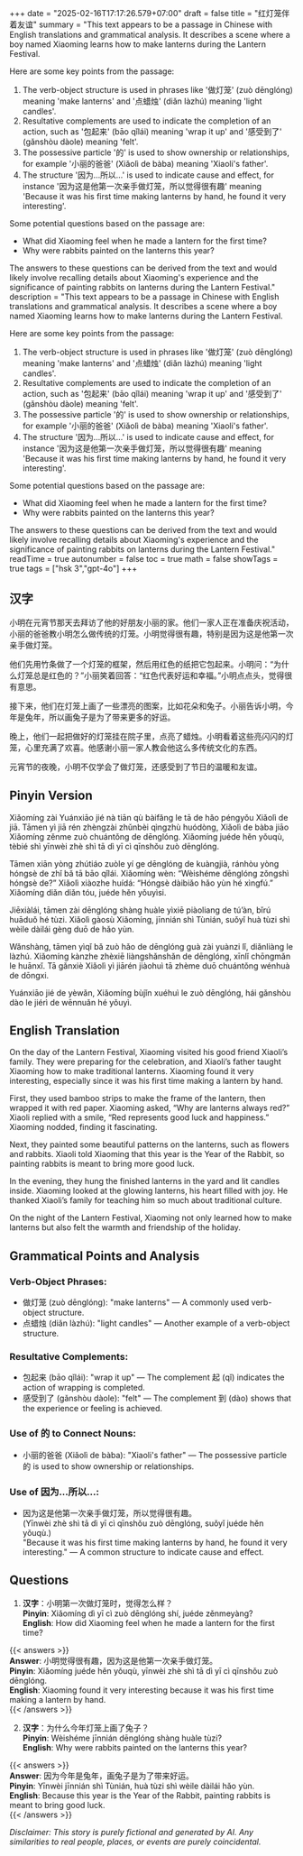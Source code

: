 +++
date = "2025-02-16T17:17:26.579+07:00"
draft = false
title = "红灯笼伴着友谊"
summary = "This text appears to be a passage in Chinese with English translations and grammatical analysis. It describes a scene where a boy named Xiaoming learns how to make lanterns during the Lantern Festival.

Here are some key points from the passage:

1. The verb-object structure is used in phrases like '做灯笼' (zuò dēnglóng) meaning 'make lanterns' and '点蜡烛' (diǎn làzhú) meaning 'light candles'.
2. Resultative complements are used to indicate the completion of an action, such as '包起来' (bāo qǐlái) meaning 'wrap it up' and '感受到了' (gǎnshòu dàole) meaning 'felt'.
3. The possessive particle '的' is used to show ownership or relationships, for example '小丽的爸爸' (Xiǎolì de bàba) meaning 'Xiaoli's father'.
4. The structure '因为…所以…' is used to indicate cause and effect, for instance '因为这是他第一次亲手做灯笼，所以觉得很有趣' meaning 'Because it was his first time making lanterns by hand, he found it very interesting'.

Some potential questions based on the passage are:

* What did Xiaoming feel when he made a lantern for the first time?
* Why were rabbits painted on the lanterns this year?

The answers to these questions can be derived from the text and would likely involve recalling details about Xiaoming's experience and the significance of painting rabbits on lanterns during the Lantern Festival."
description = "This text appears to be a passage in Chinese with English translations and grammatical analysis. It describes a scene where a boy named Xiaoming learns how to make lanterns during the Lantern Festival.

Here are some key points from the passage:

1. The verb-object structure is used in phrases like '做灯笼' (zuò dēnglóng) meaning 'make lanterns' and '点蜡烛' (diǎn làzhú) meaning 'light candles'.
2. Resultative complements are used to indicate the completion of an action, such as '包起来' (bāo qǐlái) meaning 'wrap it up' and '感受到了' (gǎnshòu dàole) meaning 'felt'.
3. The possessive particle '的' is used to show ownership or relationships, for example '小丽的爸爸' (Xiǎolì de bàba) meaning 'Xiaoli's father'.
4. The structure '因为…所以…' is used to indicate cause and effect, for instance '因为这是他第一次亲手做灯笼，所以觉得很有趣' meaning 'Because it was his first time making lanterns by hand, he found it very interesting'.

Some potential questions based on the passage are:

* What did Xiaoming feel when he made a lantern for the first time?
* Why were rabbits painted on the lanterns this year?

The answers to these questions can be derived from the text and would likely involve recalling details about Xiaoming's experience and the significance of painting rabbits on lanterns during the Lantern Festival."
readTime = true
autonumber = false
toc = true
math = false
showTags = true
tags = ["hsk 3","gpt-4o"]
+++

## 汉字

小明在元宵节那天去拜访了他的好朋友小丽的家。他们一家人正在准备庆祝活动，小丽的爸爸教小明怎么做传统的灯笼。小明觉得很有趣，特别是因为这是他第一次亲手做灯笼。

他们先用竹条做了一个灯笼的框架，然后用红色的纸把它包起来。小明问：“为什么灯笼总是红色的？”小丽笑着回答：“红色代表好运和幸福。”小明点点头，觉得很有意思。

接下来，他们在灯笼上画了一些漂亮的图案，比如花朵和兔子。小丽告诉小明，今年是兔年，所以画兔子是为了带来更多的好运。

晚上，他们一起把做好的灯笼挂在院子里，点亮了蜡烛。小明看着这些亮闪闪的灯笼，心里充满了欢喜。他感谢小丽一家人教会他这么多传统文化的东西。

元宵节的夜晚，小明不仅学会了做灯笼，还感受到了节日的温暖和友谊。

## Pinyin Version

Xiǎomíng zài Yuánxiāo jié nà tiān qù bàifǎng le tā de hǎo péngyǒu Xiǎolì de jiā. Tāmen yì jiā rén zhèngzài zhǔnbèi qìngzhù huódòng, Xiǎolì de bàba jiāo Xiǎomíng zěnme zuò chuántǒng de dēnglóng. Xiǎomíng juéde hěn yǒuqù, tèbié shì yīnwèi zhè shì tā dì yī cì qīnshǒu zuò dēnglóng.

Tāmen xiān yòng zhútiáo zuòle yí ge dēnglóng de kuàngjià, ránhòu yòng hóngsè de zhǐ bǎ tā bāo qǐlái. Xiǎomíng wèn: “Wèishéme dēnglóng zǒngshì hóngsè de?” Xiǎolì xiàozhe huídá: “Hóngsè dàibiǎo hǎo yùn hé xìngfú.” Xiǎomíng diǎn diǎn tóu, juéde hěn yǒuyìsi.

Jiēxiàlái, tāmen zài dēnglóng shàng huàle yìxiē piàoliang de tú’àn, bǐrú huāduǒ hé tùzi. Xiǎolì gàosù Xiǎomíng, jīnnián shì Tùnián, suǒyǐ huà tùzi shì wèile dàilái gèng duō de hǎo yùn.

Wǎnshàng, tāmen yìqǐ bǎ zuò hǎo de dēnglóng guà zài yuànzi lǐ, diǎnliàng le làzhú. Xiǎomíng kànzhe zhèxiē liàngshǎnshǎn de dēnglóng, xīnlǐ chōngmǎn le huānxǐ. Tā gǎnxiè Xiǎolì yì jiārén jiàohuì tā zhème duō chuántǒng wénhuà de dōngxi.

Yuánxiāo jié de yèwǎn, Xiǎomíng bùjǐn xuéhuì le zuò dēnglóng, hái gǎnshòu dào le jiérì de wēnnuǎn hé yǒuyì.

## English Translation

On the day of the Lantern Festival, Xiaoming visited his good friend Xiaoli’s family. They were preparing for the celebration, and Xiaoli’s father taught Xiaoming how to make traditional lanterns. Xiaoming found it very interesting, especially since it was his first time making a lantern by hand.

First, they used bamboo strips to make the frame of the lantern, then wrapped it with red paper. Xiaoming asked, “Why are lanterns always red?” Xiaoli replied with a smile, “Red represents good luck and happiness.” Xiaoming nodded, finding it fascinating.

Next, they painted some beautiful patterns on the lanterns, such as flowers and rabbits. Xiaoli told Xiaoming that this year is the Year of the Rabbit, so painting rabbits is meant to bring more good luck.

In the evening, they hung the finished lanterns in the yard and lit candles inside. Xiaoming looked at the glowing lanterns, his heart filled with joy. He thanked Xiaoli’s family for teaching him so much about traditional culture.

On the night of the Lantern Festival, Xiaoming not only learned how to make lanterns but also felt the warmth and friendship of the holiday.

## Grammatical Points and Analysis

### Verb-Object Phrases:
- 做灯笼 (zuò dēnglóng): "make lanterns" — A commonly used verb-object structure.
- 点蜡烛 (diǎn làzhú): "light candles" — Another example of a verb-object structure.

### Resultative Complements:
- 包起来 (bāo qǐlái): "wrap it up" — The complement 起 (qǐ) indicates the action of wrapping is completed.
- 感受到了 (gǎnshòu dàole): "felt" — The complement 到 (dào) shows that the experience or feeling is achieved.

### Use of 的 to Connect Nouns:
- 小丽的爸爸 (Xiǎolì de bàba): "Xiaoli's father" — The possessive particle 的 is used to show ownership or relationships.

### Use of 因为...所以...:
- 因为这是他第一次亲手做灯笼，所以觉得很有趣。  
  (Yīnwèi zhè shì tā dì yī cì qīnshǒu zuò dēnglóng, suǒyǐ juéde hěn yǒuqù.)  
  "Because it was his first time making lanterns by hand, he found it very interesting." — A common structure to indicate cause and effect.

## Questions

1. **汉字**：小明第一次做灯笼时，觉得怎么样？  
   **Pinyin**: Xiǎomíng dì yī cì zuò dēnglóng shí, juéde zěnmeyàng?  
   **English**: How did Xiaoming feel when he made a lantern for the first time?  

{{< answers >}}  
**Answer**: 小明觉得很有趣，因为这是他第一次亲手做灯笼。  
**Pinyin**: Xiǎomíng juéde hěn yǒuqù, yīnwèi zhè shì tā dì yī cì qīnshǒu zuò dēnglóng.  
**English**: Xiaoming found it very interesting because it was his first time making a lantern by hand.  
{{< /answers >}}

2. **汉字**：为什么今年灯笼上画了兔子？  
   **Pinyin**: Wèishéme jīnnián dēnglóng shàng huàle tùzi?  
   **English**: Why were rabbits painted on the lanterns this year?  

{{< answers >}}  
**Answer**: 因为今年是兔年，画兔子是为了带来好运。  
**Pinyin**: Yīnwèi jīnnián shì Tùnián, huà tùzi shì wèile dàilái hǎo yùn.  
**English**: Because this year is the Year of the Rabbit, painting rabbits is meant to bring good luck.  
{{< /answers >}}

*Disclaimer: This story is purely fictional and generated by AI. Any similarities to real people, places, or events are purely coincidental.*